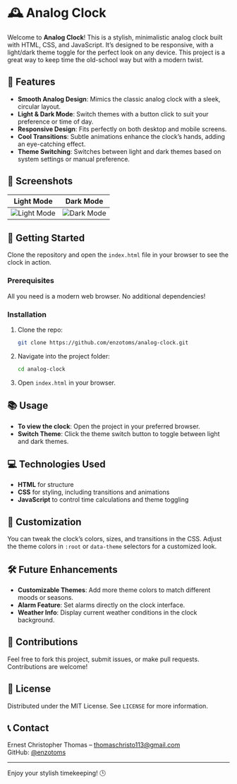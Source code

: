 
# 🕰️ Analog Clock

Welcome to **Analog Clock**! This is a stylish, minimalistic analog clock built with HTML, CSS, and JavaScript. It’s designed to be responsive, with a light/dark theme toggle for the perfect look on any device. This project is a great way to keep time the old-school way but with a modern twist.

## 🌟 Features

- **Smooth Analog Design**: Mimics the classic analog clock with a sleek, circular layout.
- **Light & Dark Mode**: Switch themes with a button click to suit your preference or time of day.
- **Responsive Design**: Fits perfectly on both desktop and mobile screens.
- **Cool Transitions**: Subtle animations enhance the clock’s hands, adding an eye-catching effect.
- **Theme Switching**: Switches between light and dark themes based on system settings or manual preference.

## 📸 Screenshots

| Light Mode                      | Dark Mode                       |
|---------------------------------|---------------------------------|
| ![Light Mode](./screenshots/light-mode.png) | ![Dark Mode](./screenshots/dark-mode.png) |

## 🚀 Getting Started

Clone the repository and open the `index.html` file in your browser to see the clock in action.

### Prerequisites

All you need is a modern web browser. No additional dependencies!

### Installation

1. Clone the repo:
   ```bash
   git clone https://github.com/enzotoms/analog-clock.git
   ```
2. Navigate into the project folder:
   ```bash
   cd analog-clock
   ```
3. Open `index.html` in your browser.

## 📚 Usage

- **To view the clock**: Open the project in your preferred browser.
- **Switch Theme**: Click the theme switch button to toggle between light and dark themes.

## 💻 Technologies Used

- **HTML** for structure
- **CSS** for styling, including transitions and animations
- **JavaScript** to control time calculations and theme toggling

## 🎨 Customization

You can tweak the clock’s colors, sizes, and transitions in the CSS. Adjust the theme colors in `:root` or `data-theme` selectors for a customized look.

## 🛠️ Future Enhancements

- **Customizable Themes**: Add more theme colors to match different moods or seasons.
- **Alarm Feature**: Set alarms directly on the clock interface.
- **Weather Info**: Display current weather conditions in the clock background.

## 🤝 Contributions

Feel free to fork this project, submit issues, or make pull requests. Contributions are welcome!

## 📄 License

Distributed under the MIT License. See `LICENSE` for more information.

## 📞 Contact

Ernest Christopher Thomas – [thomaschristo113@gmail.com](thomaschristo113@gmail.com)  
GitHub: [@enzotoms](https://github.com/enzotoms)

---

Enjoy your stylish timekeeping! 🕒
